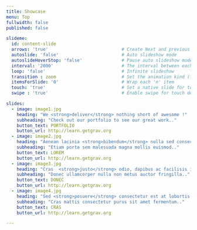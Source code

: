 ```yaml
---
title: Showcase
menu: Top
fullwidth: false
published: false

slideme:
  id: content-slide
  arrows: 'true'                            # Create Next and previous button
  autoslide: 'false'                        # Auto slideshow mode
  autoslideHoverStop: 'false'               # Pause auto slideshow mode on mouseover
  interval: '2000'                          # The interval between each slide (Interval in millisecond)
  loop: 'false'                             # Infinite slideshow
  transition : zoom                         # Set the animation kind (fade/slide/page/zoom)
  itemsForSlide: '0'                        # Wrap each 'n' item
  touch: 'true'                             # Set a native slide for touch device
  swipe : 'true'                            # Enable swipe for touch device

slides:
  - image: image1.jpg
    heading: "We <strong>deliver</strong> nothing short of awesome !"
    subheading: "Check out our portfolio to see our great work.."
    button_text: PORTFOLIO
    button_url: http://learn.getgrav.org
  - image: image2.jpg
    heading: "Aenean lacinia <strong>bibendum</strong> nulla sed consectetur. !"
    subheading: "Etiam porta sem malesuada magna mollis euismod.."
    button_text: LOREM
    button_url: http://learn.getgrav.org
  - image: image3.jpg
    heading: "Cras  <strong>justo</strong> odio, dapibus ac facilisis in, quam.. !"
    subheading: "Donec ullamcorper nulla non metus auctor fringilla.."
    button_text: DONEC
    button_url: http://learn.getgrav.org  
  - image: image4.jpg
    heading: "Sed <strong>posuere</strong> consectetur est at lobortis. !"
    subheading: "Cras mattis consectetur purus sit amet fermentum.."
    button_text: CRAS
    button_url: http://learn.getgrav.org

---
```

